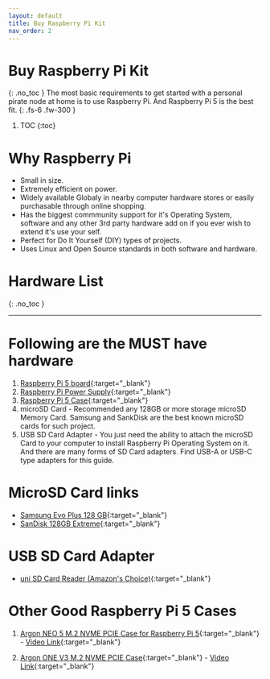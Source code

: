 ```yaml
---
layout: default
title: Buy Raspberry Pi Kit
nav_order: 2
---
```


# Buy Raspberry Pi Kit
{: .no_toc }
The most basic requirements to get started with a personal pirate node at home is to use Raspberry Pi. And Raspberry Pi 5 is the best fit.
{: .fs-6 .fw-300 }

1. TOC
{:toc}

# Why Raspberry Pi

 - Small in size.
 - Extremely efficient on power.
 - Widely available Globaly in nearby computer hardware stores or easily purchasable through online shopping.
 - Has the biggest commmunity support for it's Operating System, software and any other 3rd party hardware add on if you ever wish to extend it's use your self.
 - Perfect for Do It Yourself (DIY) types of projects.
 - Uses Linux and Open Source standards in both software and hardware.


# Hardware List
{: .no_toc }

---

# Following are the MUST have hardware

 1. [Raspberry Pi 5 board](https://www.raspberrypi.com/products/raspberry-pi-5/){:target="_blank"}
 2. [Raspberry Pi Power Supply](https://www.raspberrypi.com/products/27w-power-supply/){:target="_blank"}
 3. [Raspberry Pi 5 Case](https://www.raspberrypi.com/products/raspberry-pi-5-case/){:target="_blank"}
 4. microSD Card - Recommended any 128GB or more storage microSD Memory Card. Samsung and SankDisk are the best known microSD cards for such project.
 5. USB SD Card Adapter - You just need the ability to attach the microSD Card to your computer to install Raspberry Pi Operating System on it. And there are many forms of SD Card adapters. Find USB-A or USB-C type adapters for this guide.

# MicroSD Card links

 - [Samsung Evo Plus 128 GB](https://www.amazon.com/SAMSUNG-Adaptor-Expanded-MB-MC128KA-AM/dp/B0B1VMJ394){:target="_blank"}
 - [SanDisk 128GB Extreme](https://www.amazon.com/SanDisk-Extreme-microSDXC-Memory-Adapter/dp/B09X7BK27V){:target="_blank"}

# USB SD Card Adapter

 - [uni SD Card Reader (Amazon's Choice)](https://www.amazon.com/uni-Adapter-Supports-Compatible-MacBook/dp/B081VHSB2V){:target="_blank"}

# Other Good Raspberry Pi 5 Cases

 1. [Argon NEO 5 M.2 NVME PCIE Case for Raspberry Pi 5](https://argon40.com/products/argon-neo-5-m-2-nvme-for-raspberry-pi-5){:target="_blank"} - [Video Link](https://www.youtube.com/watch?v=5Su4u4G-VIk){:target="_blank"}

 2. [Argon ONE V3 M.2 NVME PCIE Case](https://argon40.com/products/argon-one-v3-m-2-nvme-case){:target="_blank"} - [Video Link](https://www.youtube.com/watch?v=DQG21yJ-upk){:target="_blank"}